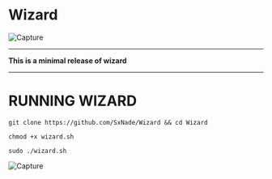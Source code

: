 # Wizard

![Capture](https://i.gifer.com/origin/1d/1dda6ed3d43bc55b79905acd5cf9f554.gif)

---

**This is a minimal release of wizard**

---

# RUNNING WIZARD
`git clone https://github.com/SxNade/Wizard && cd Wizard`

`chmod +x wizard.sh`

`sudo ./wizard.sh`

![Capture](https://github.com/SxNade/Wizard/blob/main/wizard.gif)
